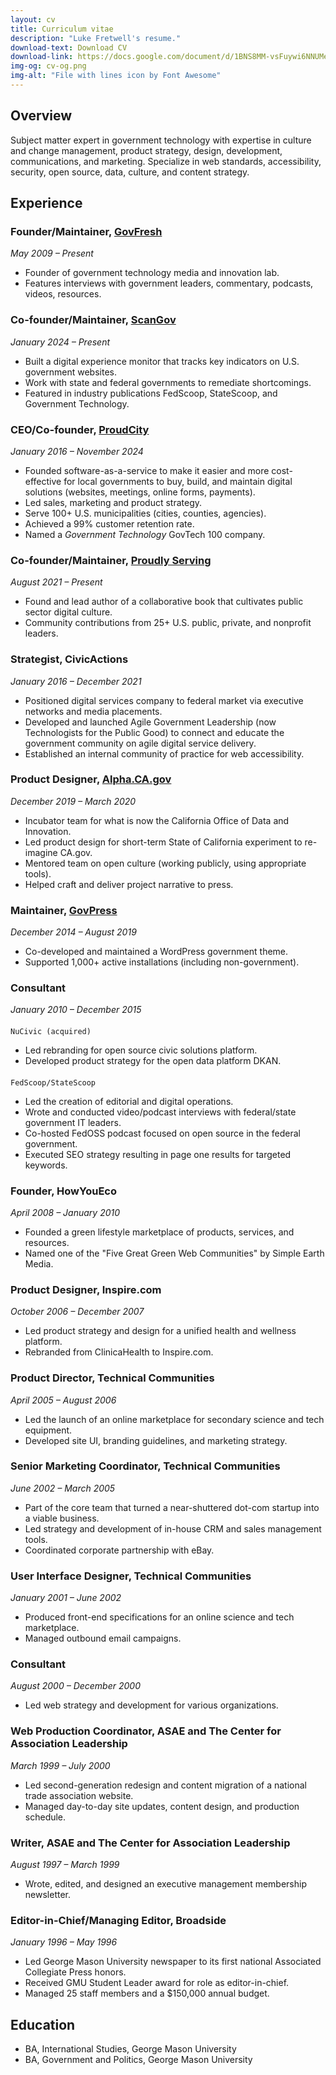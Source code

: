 ```yaml
---
layout: cv
title: Curriculum vitae
description: "Luke Fretwell's resume."
download-text: Download CV
download-link: https://docs.google.com/document/d/1BNS8MM-vsFuywi6NNUMescrH4gTMRo5qZVMRUA-G9K0/edit?usp=sharing
img-og: cv-og.png
img-alt: "File with lines icon by Font Awesome"
---
```



## Overview

Subject matter expert in government technology with expertise in culture and change management, product strategy, design, development, communications, and marketing. Specialize in web standards, accessibility, security, open source, data, culture, and content strategy.


## Experience


### Founder/Maintainer, [GovFresh](https://govfresh.com)

*May 2009 – Present*



* Founder of government technology media and innovation lab.
* Features interviews with government leaders, commentary, podcasts, videos, resources.


### Co-founder/Maintainer, [ScanGov](https://scangov.org)

*January 2024 – Present*



* Built a digital experience monitor that tracks key indicators on U.S. government websites.
* Work with state and federal governments to remediate shortcomings.
* Featured in industry publications FedScoop, StateScoop, and Government Technology.


### CEO/Co-founder, [ProudCity](https://proudcity.com)

*January 2016 – November 2024*



* Founded software-as-a-service to make it easier and more cost-effective for local governments to buy, build, and maintain digital solutions (websites, meetings, online forms, payments).
* Led sales, marketing and product strategy.
* Serve 100+ U.S. municipalities (cities, counties, agencies).
* Achieved a 99% customer retention rate.
* Named a *Government Technology* GovTech 100 company.


### Co-founder/Maintainer, [Proudly Serving](https://proudlyservingbook.com)

*August 2021 – Present*

* Found and lead author of a collaborative book that cultivates public sector digital culture.
* Community contributions from 25+ U.S. public, private, and nonprofit leaders.

### Strategist, CivicActions

*January 2016 – December 2021*

* Positioned digital services company to federal market via executive networks and media placements.
* Developed and launched Agile Government Leadership (now Technologists for the Public Good) to connect and educate the government community on agile digital service delivery.
* Established an internal community of practice for web accessibility.


### Product Designer, [Alpha.CA.gov](Alpha.CA.gov)

*December 2019 – March 2020*



* Incubator team for what is now the California Office of Data and Innovation.
* Led product design for short-term State of California experiment to re-imagine CA.gov.
* Mentored team on open culture (working publicly, using appropriate tools).
* Helped craft and deliver project narrative to press.


### Maintainer, [GovPress](https://wordpress.org/themes/govpress/)

*December 2014 – August 2019*



* Co-developed and maintained a WordPress government theme.
* Supported 1,000+ active installations (including non-government).


### Consultant

*January 2010 – December 2015*


#### 
    NuCivic (acquired)



* Led rebranding for open source civic solutions platform.
* Developed product strategy for the open data platform DKAN.

#### 
    FedScoop/StateScoop

* Led the creation of editorial and digital operations.
* Wrote and conducted video/podcast interviews with federal/state government IT leaders.
* Co-hosted FedOSS podcast focused on open source in the federal government.
* Executed SEO strategy resulting in page one results for targeted keywords.


### Founder, HowYouEco

*April 2008 – January 2010*



* Founded a green lifestyle marketplace of products, services, and resources.
* Named one of the "Five Great Green Web Communities" by Simple Earth Media.


### Product Designer, Inspire.com

*October 2006 – December 2007*



* Led product strategy and design for a unified health and wellness platform.
* Rebranded from ClinicaHealth to Inspire.com.


### Product Director, Technical Communities

*April 2005 – August 2006*



* Led the launch of an online marketplace for secondary science and tech equipment.
* Developed site UI, branding guidelines, and marketing strategy.


### Senior Marketing Coordinator, Technical Communities

*June 2002 – March 2005*



* Part of the core team that turned a near-shuttered dot-com startup into a viable business.
* Led strategy and development of in-house CRM and sales management tools.
* Coordinated corporate partnership with eBay.


### User Interface Designer, Technical Communities

*January 2001 – June 2002*



* Produced front-end specifications for an online science and tech marketplace.
* Managed outbound email campaigns.


### Consultant

*August 2000 – December 2000*



* Led web strategy and development for various organizations.


### Web Production Coordinator, ASAE and The Center for Association Leadership

*March 1999 – July 2000*



* Led second-generation redesign and content migration of a national trade association website.
* Managed day-to-day site updates, content design, and production schedule.


### Writer, ASAE and The Center for Association Leadership

*August 1997 – March 1999*



* Wrote, edited, and designed an executive management membership newsletter.


### Editor-in-Chief/Managing Editor, Broadside

*January 1996 – May 1996*



* Led George Mason University newspaper to its first national Associated Collegiate Press honors.
* Received GMU Student Leader award for role as editor-in-chief.
* Managed 25 staff members and a $150,000 annual budget.


## Education



* BA, International Studies, George Mason University
* BA, Government and Politics, George Mason University